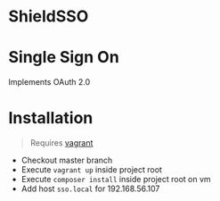 # ShieldSSO

Single Sign On
==============

Implements OAuth 2.0


Installation
============

> Requires [vagrant](https://www.vagrantup.com/)

* Checkout master branch
* Execute `vagrant up` inside project root
* Execute `composer install` inside project root on vm
* Add host `sso.local` for 192.168.56.107
